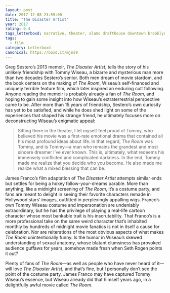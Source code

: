 ```yaml
---
layout: post 
date: 2017-12-08 23:59:00
title: "The Disaster Artist"
year: 2017
rating: 0.4
tags_letterboxd: narrative, theater, alamo drafthouse downtown brooklyn, nyc
tags:
  - film
category: Letterboxd
canonical: https://boxd.it/mjns9
---
```


Greg Sestero’s 2013 memoir, <cite>The Disaster Artist</cite>, tells the story of his unlikely friendship with Tommy Wiseau, a bizarre and mysterious man more than two decades Sestero’s senior. Both men dream of movie stardom, and the book centers on the making of <cite>The Room</cite>, Wiseau’s self-financed and uniquely terrible feature film, which later inspired an enduring cult following. Anyone reading the memoir is probably already a fan of <cite>The Room</cite>, and hoping to gain some insight into how Wiseau’s extraterrestrial perspective came to be. After more than 15 years of friendship, Sestero’s own curiosity has yet to be satisfied, and while he does shed light on some of the experiences that shaped his strange friend, he ultimately focuses more on deconstructing Wiseau’s enigmatic appeal:

> Sitting there in the theater, I let myself feel proud of Tommy, who believed his movie was a first-rate emotional drama that contained all his most profound ideas about life. In that regard, <cite>The Room</cite> was Tommy, and is Tommy—a man who remains the grandest and most sincere dreamer I’ve ever known. This is, ultimately, what redeems his immensely conflicted and complicated darkness. In the end, Tommy made me realize that you decide who you become. He also made me realize what a mixed blessing that can be.

James Franco’s film adaptation of <cite>The Disaster Artist</cite> attempts similar ends but settles for being a hokey follow-your-dreams parable. More than anything, like a midnight screening of <cite>The Room</cite>, it’s a costume party, and fans are meant to delight in seeing their favorite characters remade in Hollywood stars’ images, outfitted in perplexingly appalling wigs. Franco’s own Tommy Wiseau costume and impersonation are undeniably extraordinary, but he has the privilege of playing a real-life cartoon character whose most bankable trait is his inscrutability. That Franco’s is a more professional take on the same weird character that’s inhabited monthly by hundreds of midnight movie fanatics is not in itself a cause for celebration. Nor are reiterations of the most obvious aspects of what makes <cite>The Room</cite> unintentionally funny. Is the humor in Wiseau’s skewed understanding of sexual anatomy, whose blatant clumsiness has provoked audience guffaws for years, somehow made fresh when Seth Rogen points it out?

Plenty of fans of <cite>The Room</cite>—as well as people who have never heard of it—will love <cite>The Disaster Artist</cite>, and that’s fine, but I personally don’t see the point of the costume party. James Franco may have captured Tommy Wiseau’s essence, but Wiseau already did that himself years ago, in a delightfully awful movie called <cite>The Room</cite>.
